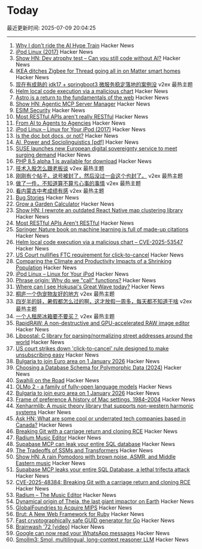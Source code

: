# Today

最近更新时间: 2025-07-09 20:04:25

--- 
1. [Why I don't ride the AI Hype Train](https://mertbulan.com/2025/06/26/why-i-dont-ride-the-ai-hype-train/) Hacker News
2. [iPod Linux (2017)](http://www.ipodlinux.org/) Hacker News
3. [Show HN: Dev atrophy test – Can you still code without AI?](https://news.ycombinator.com/item?id=44507369) Hacker News
4. [IKEA ditches Zigbee for Thread going all in on Matter smart homes](https://www.theverge.com/smart-home/701697/ikea-matter-thread-new-products-new-smart-home-strategy) Hacker News
5. [现在有成熟的 jdk17 + springboot3 微服务稳定落地的案例没](https://www.v2ex.com/t/1143899) v2ex 最热主题
6. [Helm local code execution via a malicious chart](https://github.com/helm/helm/security/advisories/GHSA-557j-xg8c-q2mm) Hacker News
7. [Astro is a return to the fundamentals of the web](https://websmith.studio/blog/astro-is-a-developers-dream/) Hacker News
8. [Show HN: Agentic MCP Server Manager](https://ddfourtwo.github.io/install-mcp/) Hacker News
9. [ESIM Security](https://security-explorations.com/esim-security.html) Hacker News
10. [Most RESTful APIs aren't really RESTful](https://florian-kraemer.net//software-architecture/2025/07/07/Most-RESTful-APIs-are-not-really-RESTful.html) Hacker News
11. [From AI to Agents to Agencies](https://blog.nishantsoni.com/p/from-ai-to-agents-to-agencies-the) Hacker News
12. [iPod Linux – Linux for Your iPod (2017)](http://www.ipodlinux.org/) Hacker News
13. [Is the doc bot docs, or not?](https://www.robinsloan.com/lab/what-are-we-even-doing-here/) Hacker News
14. [AI, Power and Sociolinguistics [pdf]](https://www.researchgate.net/profile/Ico-Maly-2/publication/385703534_AI_power_and_sociolinguistics/links/6813618cdf0e3f544f502f05/AI-power-and-sociolinguistics.pdf) Hacker News
15. [SUSE launches new European digital sovereignty service to meet surging demand](https://www.zdnet.com/article/suse-launches-new-european-digital-sovereignty-support-service-to-meet-surging-demand/) Hacker News
16. [PHP 8.5 alpha 1 is available for download](https://www.php.net/archive/2025.php) Hacker News
17. [技术入股怎么跟老板谈](https://www.v2ex.com/t/1143930) v2ex 最热主题
18. [刚刚有个帖子，说号被封了，然后没过一会这个也封了。](https://www.v2ex.com/t/1143927) v2ex 最热主题
19. [做了一件，不知道算不算亏心事的事情](https://www.v2ex.com/t/1143903) v2ex 最热主题
20. [看内蒙古中考成绩有感](https://www.v2ex.com/t/1143891) v2ex 最热主题
21. [Bug Stories](https://500mile.email/) Hacker News
22. [Grow a Garden Calculator](https://growagardencalculators.net/) Hacker News
23. [Show HN: I rewrote an outdated React Native map clustering library](https://github.com/suwi-lanji/rn-maps-clustering) Hacker News
24. [Most RESTful APIs Aren't RESTful](https://florian-kraemer.net//software-architecture/2025/07/07/Most-RESTful-APIs-are-not-really-RESTful.html) Hacker News
25. [Springer Nature book on machine learning is full of made-up citations](https://retractionwatch.com/2025/06/30/springer-nature-book-on-machine-learning-is-full-of-made-up-citations/) Hacker News
26. [Helm local code execution via a malicious chart – CVE-2025-53547](https://github.com/helm/helm/security/advisories/GHSA-557j-xg8c-q2mm) Hacker News
27. [US Court nullifies FTC requirement for click-to-cancel](https://arstechnica.com/tech-policy/2025/07/us-court-cancels-ftc-rule-that-would-have-made-canceling-subscriptions-easier/) Hacker News
28. [Comparing the Climate and Productivity Impacts of a Shrinking Population](https://www.nber.org/papers/w33932) Hacker News
29. [iPod Linux – Linux for Your iPod](http://www.ipodlinux.org/) Hacker News
30. [Phrase origin: Why do we "call" functions?](https://quuxplusone.github.io/blog/2025/04/04/etymology-of-call/) Hacker News
31. [Where can I see Hokusai's Great Wave today?](https://greatwavetoday.com/) Hacker News
32. [桐庐一个伪宠物友好的地方](https://www.v2ex.com/t/1143901) v2ex 最热主题
33. [四岁半的娃，暑假都怎么过的啊，这才放假一周多，每天都不知道干啥](https://www.v2ex.com/t/1143893) v2ex 最热主题
34. [一个人租房冰箱要不要买？](https://www.v2ex.com/t/1143890) v2ex 最热主题
35. [RapidRAW: A non-destructive and GPU-accelerated RAW image editor](https://github.com/CyberTimon/RapidRAW) Hacker News
36. [Libpostal: C library for parsing/normalizing street addresses around the world](https://github.com/openvenues/libpostal) Hacker News
37. [US court strikes down 'click-to-cancel' rule designed to make unsubscribing easy](https://www.theguardian.com/us-news/2025/jul/08/court-click-to-cancel-ruling) Hacker News
38. [Bulgaria to join Euro area on 1 January 2026](https://www.ecb.europa.eu//press/pr/date/2025/html/ecb.pr250708~b9676a9fa8.en.html) Hacker News
39. [Choosing a Database Schema for Polymorphic Data (2024)](https://www.dolthub.com/blog/2024-06-25-polymorphic-associations/) Hacker News
40. [Swahili on the Road](https://www.historytoday.com/archive/behind-times/swahili-road) Hacker News
41. [OLMo 2 - a family of fully-open language models](https://allenai.org/olmo) Hacker News
42. [Bulgaria to join euro area on 1 January 2026](https://www.ecb.europa.eu//press/pr/date/2025/html/ecb.pr250708~b9676a9fa8.en.html) Hacker News
43. [Frame of preference A history of Mac settings, 1984–2004](https://aresluna.org/frame-of-preference/) Hacker News
44. [Xenharmlib: A music theory library that supports non-western harmonic systems](https://xenharmlib.readthedocs.io/en/latest/) Hacker News
45. [Ask HN: What are some cool or underrated tech companies based in Canada?](https://news.ycombinator.com/item?id=44503952) Hacker News
46. [Breaking Git with a carriage return and cloning RCE](https://dgl.cx/2025/07/git-clone-submodule-cve-2025-48384) Hacker News
47. [Radium Music Editor](http://users.notam02.no/~kjetism/radium/) Hacker News
48. [Supabase MCP can leak your entire SQL database](https://www.generalanalysis.com/blog/supabase-mcp-blog) Hacker News
49. [The Tradeoffs of SSMs and Transformers](https://goombalab.github.io/blog/2025/tradeoffs/) Hacker News
50. [Show HN: A rain Pomodoro with brown noise, ASMR, and Middle Eastern music](https://forgetoolz.com/rain-pomodoro) Hacker News
51. [Supabase MCP leaks your entire SQL Database, a lethal trifecta attack](https://simonwillison.net/2025/Jul/6/supabase-mcp-lethal-trifecta/) Hacker News
52. [CVE-2025-48384: Breaking Git with a carriage return and cloning RCE](https://dgl.cx/2025/07/git-clone-submodule-cve-2025-48384) Hacker News
53. [Radium – The Music Editor](http://users.notam02.no/~kjetism/radium/) Hacker News
54. [Dynamical origin of Theia, the last giant impactor on Earth](https://arxiv.org/abs/2507.01826) Hacker News
55. [GlobalFoundries to Acquire MIPS](https://mips.com/press-releases/gf-mips/) Hacker News
56. [Brut: A New Web Framework for Ruby](https://naildrivin5.com/blog/2025/07/08/brut-a-new-web-framework-for-ruby.html) Hacker News
57. [Fast cryptographically safe GUID generator for Go](https://github.com/sdrapkin/guid) Hacker News
58. [Brainwash '72 [video]](https://archive.org/details/Brainwash72) Hacker News
59. [Google can now read your WhatsApp messages](https://www.neowin.net/guides/google-can-now-read-your-whatsapp-messages-heres-how-to-stop-it/) Hacker News
60. [Smollm3: Smol, multilingual, long-context reasoner LLM](https://huggingface.co/blog/smollm3) Hacker News
